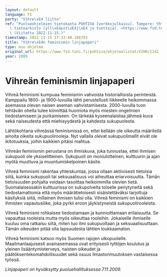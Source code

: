 ```yaml
---
layout: default
language: FI
party: "Vihre\xE4 liitto"
ref: "Puolueohjelmien tietokanta POHTIVA [verkkojulkaisu]. Tampere: Yhteiskuntatieteellinen\
  \ tietoarkisto [yll\xE4pit\xE4j\xE4 ja tuottaja]. <https://www.fsd.tuni.fi/pohtiva>.\
  \ (Viitattu 2022-11-15.)"
timestamp: 2022-11-15 17:33:48.188793
title: "Vihre\xE4n feminismin linjapaperi"
type: muu ohjelma
original_url: https://www.fsd.tuni.fi/pohtiva/ohjelmalistat/VIHR/1142
year: 2009
---
```



# Vihreän feminismin linjapaperi


Vihreä feminismi kumpuaa feminismin vahvoista historiallisista perinteistä. Kamppailu 1800- ja 1900-luvuilla lähti perustellusti liikkeelle heikommassa asemassa olevan naisen aseman vahvistamisesta. 2000-luvulla tuon tehtävän ohella tulee kiinnittää huomiota myös miesten ongelmien tiedostamiseen ja purkamiseen. On tärkeää kyseenalaistaa jähmeä kuva sekä naiseudesta että miehisyydestä ja kahdesta sukupuolesta.


Lähtökohtana vihreässä feminismissä on, ettei kellään ole oikeutta määritellä ainoita oikeita sukupuolirooleja. Nyt vallalla olevat sukupuolimallit eivät ole ikitotuuksia, joihin kaikkien pitäisi mahtua.


Vihreän feminismin perustana on ihmiskuva, joka tunnustaa, ettei ihmisen sukupuoli ole yksiselitteinen. Sukupuoli on moniulotteinen, kulttuurin ja ajan myötä muuttuva ja muuntumiskelpoinen käsite.


Vihreä feminismi rakentaa yhteiskuntaa, jossa ollaan aktiivisesti tietoisia siitä, kuinka sukupuoli tai seksuaalisuus voi aiheuttaa eriarvoisuutta. Tämän tietoisuuden pohjalta voidaan tasoittaa heikoimmilla olevien tietä. Suomalaisessakin kulttuurissa on sukupolvelta toiselle periytyneitä sekä tiedostamattomia että myös määrätietoisesti sisäistettäväksi tarjottuja käsityksiä siitä, millainen ihmisen tulisi olla. Vihreä feminismi on kaikkien ihmisten vapautusliike, joka pyrkii eroon jäykistyneistä sukupuolirooleista.


Vihreä feminismi rohkaisee tiedostamaan ja kunnioittamaan erilaisuutta. Se vapauttaa rooleista mutta myös oikeuttaa rooleihin. Jokaiselle ihmiselle kuuluu oma ratkaisu siitä, miten tuo ilmi sukupuoltaan ja seksuaalisuuttaan. Tämän oikeuden pitää olla lapsuudesta lähtien loukkaamaton.


Vihreä feminismi katsoo myös Suomen rajojen ulkopuolelle. Maailmanlaajuisesti avainasemassa ovat erityisesti tyttöjen koulutus ja yleinen lisääntymisterveys, naisten oikeudet ja päätöksentekomahdollisuudet sekä osuus ilmastonmuutoksen vastaisessa työssä.


*Linjapaperi on hyväksytty puoluehallituksessa 7.11.2009.*



